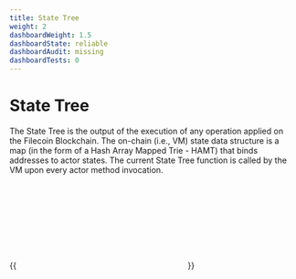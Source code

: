 ```yaml
---
title: State Tree
weight: 2
dashboardWeight: 1.5
dashboardState: reliable
dashboardAudit: missing
dashboardTests: 0
---
```


# State Tree

The State Tree is the output of the execution of any operation applied on the Filecoin Blockchain. The on-chain (i.e., VM) state data structure is a map (in the form of a Hash Array Mapped Trie - HAMT) that binds addresses to actor states. The current State Tree function is called by the VM upon every actor method invocation.

{{<embed src="github:filecoin-project/lotus/chain/state/statetree.go"  lang="go" symbol="StateTree">}}